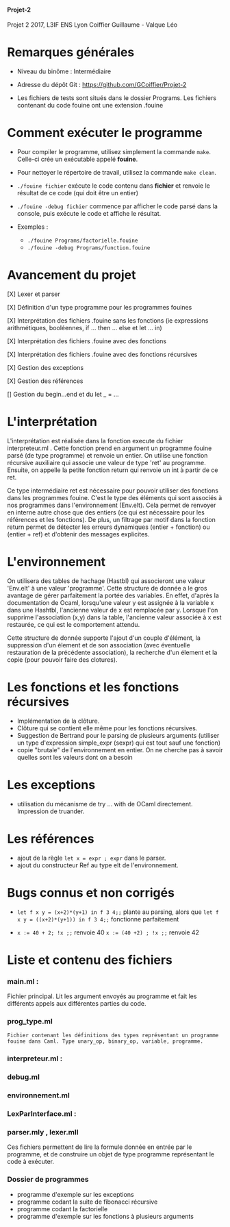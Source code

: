 #### Projet-2
Projet 2 2017, L3IF ENS Lyon
Coiffier Guillaume - Valque Léo

# Remarques générales

- Niveau du binôme : Intermédiaire

- Adresse du dépôt Git : https://github.com/GCoiffier/Projet-2

- Les fichiers de tests sont situés dans le dossier Programs. Les fichiers contenant du code fouine ont une extension .fouine

# Comment exécuter le programme

- Pour compiler le programme, utilisez simplement la commande `make`. Celle-ci crée un exécutable appelé **fouine**.

- Pour nettoyer le répertoire de travail, utilisez la commande `make clean`.

- `./fouine fichier` exécute le code contenu dans **fichier** et renvoie le résultat de ce code (qui doit être un entier)

- `./fouine -debug fichier` commence par afficher le code parsé dans la console,   puis exécute le code et affiche le résultat.

- Exemples :
    - `./fouine Programs/factorielle.fouine`
    - `./fouine -debug Programs/function.fouine`

# Avancement du projet

[X] Lexer et parser

[X] Définition d'un type programme pour les programmes fouines

[X] Interprétation des fichiers .fouine sans les fonctions
  (ie expressions arithmétiques, booléennes, if ... then ... else et let ... in)

[X] Interprétation des fichiers .fouine avec des fonctions

[X] Interprétation des fichiers .fouine avec des fonctions récursives

[X] Gestion des exceptions

[X] Gestion des références

[] Gestion du begin...end et du let _ = ...


# L'interprétation
L'interprétation est réalisée dans la fonction execute du fichier interpreteur.ml . Cette fonction prend en argument un programme fouine parsé (de type programme) et renvoie un entier. On utilise une fonction récursive auxiliaire qui associe une valeur de type 'ret' au programme. Ensuite, on appelle la petite fonction return qui renvoie un int à partir de ce ret.

Ce type intermédiaire ret est nécessaire pour pouvoir utiliser des fonctions dans les programmes fouine. C'est le type des éléments qui sont associés à nos programmes dans l'environnement (Env.elt). Cela permet de renvoyer en interne autre chose que des entiers (ce qui est nécessaire pour les références et les fonctions). De plus, un filtrage par motif dans la fonction return permet de détecter les erreurs dynamiques (entier + fonction) ou (entier + ref) et d'obtenir des messages explicites.

# L'environnement

On utilisera des tables de hachage (Hastbl) qui associeront une valeur 'Env.elt' à une valeur 'programme'. Cette structure de donnée a le gros avantage de gérer parfaitement la portée des variables. En effet, d'après la documentation de Ocaml, lorsqu'une valeur y est assignée à la variable x dans une Hashtbl, l'ancienne valeur de x est remplacée par y. Lorsque l'on supprime l'association (x,y) dans la table, l'ancienne valeur associée à x est restaurée, ce qui est le comportement attendu.

Cette structure de donnée supporte l'ajout d'un couple d'élément, la suppression d'un élement et de son association (avec éventuelle restauration de la précédente association), la recherche d'un élement et la copie (pour pouvoir faire des clotures).

# Les fonctions et les fonctions récursives

- Implémentation de la clôture.
- Clôture qui se contient elle même pour les fonctions récursives.
- Suggestion de Bertrand pour le parsing de plusieurs arguments (utiliser un type d'expression simple_expr (sexpr) qui est tout sauf une fonction)
- copie "brutale" de l'environnement en entier. On ne cherche pas à savoir quelles sont les valeurs dont on a besoin

# Les exceptions

- utilisation du mécanisme de try ... with de OCaml directement. Impression de truander.

# Les références

- ajout de la règle `let x = expr ; expr` dans le parser.
- ajout du constructeur Ref au type elt de l'environnement.

# Bugs connus et non corrigés

- `let f x y = (x+2)*(y+1) in f 3 4;;` plante au parsing, alors que
  `let f x y = ((x+2)*(y+1)) in f 3 4;;` fonctionne parfaitement

- `x := 40 + 2; !x ;;` renvoie 40
  `x := (40 +2) ; !x ;;` renvoie 42

# Liste et contenu des fichiers

### main.ml :
Fichier principal. Lit les argument envoyés au programme et fait les différents appels aux différentes parties du code.

### prog_type.ml
    Fichier contenant les définitions des types représentant un programme fouine dans Caml. Type unary_op, binary_op, variable, programme.


### interpreteur.ml :

### debug.ml

### environnement.ml

### LexParInterface.ml :

### parser.mly , lexer.mll
Ces fichiers permettent de lire la formule donnée en entrée par le programme, et de construire un objet de type programme représentant le code à exécuter.

### Dossier de programmes
- programme d'exemple sur les exceptions
- programme codant la suite de fibonacci récursive
- programme codant la factorielle
- programme d'exemple sur les fonctions à plusieurs arguments
